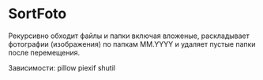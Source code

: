 # SortFoto

Рекурсивно обходит файлы и папки включая вложеные, раскладывает фотографии (изображения) по папкам MM.YYYY и удаляет пустые папки после перемещения.

Зависимости:
pillow
piexif
shutil
